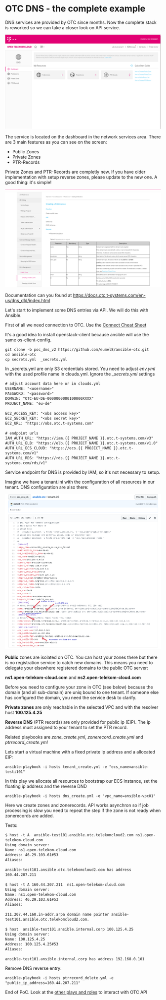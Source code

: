 # OTC DNS - the complete example

DNS services are provided by OTC since months. Now the complete stack
is reworked so we can take a closer look on API service.

![OTC Dashboard](/pictures/otc-dns.png)

The service is located on the dashboard in the network services area.
There are 3 main features as you can see on the screen:

* Public Zones
* Private Zones
* PTR-Records

Private Zones and PTR-Records are completly new. If you have older 
implementation with setup reverse zones, please update to the new one.
A good thing: it's simple!

![OTC API](/pictures/otc-dns-api.png)

Documentation can you found at https://docs.otc.t-systems.com/en-us/dns_dld/index.html

Let's start to implement some DNS entries via API. We will do this with Ansible.

First of all we need connection to OTC. Use the [Connect Cheat Sheet](https://github.com/eumel8/ansible-otc/blob/poc_dns_v2/CONNECT.md)

It's a good idea to install openstack-client because ansible will use
the same os-client-config. 

```
git clone -b poc_dns_v2 https://github.com/eumel8/ansible-otc.git
cd ansible-otc
cp secrets.yml  _secrets.yml 
```
In _secrets.yml are only S3 credentials stored. You need to adjust *env.yml* 
with the used profile name in clouds.yml. Ignore the *_secrets.yml* settings

```
# adjust account data here or in clouds.yml
USERNAME: "<username>"
PASSWORD: "<password>"
DOMAIN: "OTC-EU-DE-0000000000100000XXXX"
PROJECT_NAME: "eu-de"

EC2_ACCESS_KEY: "<obs access key>"
EC2_SECRET_KEY: "<obs secret key>"
EC2_URL: "https://obs.otc.t-systems.com"

# endpoint urls
IAM_AUTH_URL: "https://iam.{{ PROJECT_NAME }}.otc.t-systems.com/v3"
AUTH_URL_ELB: "https://elb.{{ PROJECT_NAME }}.otc.t-systems.com/v1.0"
AUTH_URL_ECS_CLOUD: "https://ecs.{{ PROJECT_NAME }}.otc.t-systems.com/v1"
AUTH_URL_RDS: "https://rds.{{ PROJECT_NAME }}.otc.t-systems.com/rds/v1"
```

Service endpoint for DNS is provided by IAM, so it's not necessary to setup.


Imagine we have a tenant.ini with the configuration of all resources in our tenant. 
DNS configuration are also there:

![tenant.ini](/pictures/tenant-ini-dns.png)

**Public** zones are isolated on OTC. You can host your zones there but there 
is no registration service to catch new domains. This means you need to 
delegate your elsewhere registered domains to the public OTC server:

**ns1.open-telekom-cloud.com** and **ns2.open-telekom-cloud.com**

Before you need to configure your zone in OTC (see below) because the domain 
(and all sub-domain) are uniq bound to one tenant. If someone else has 
configured the domain, you need the service desk to clarify.

**Private zones** are only reachable in the selected VPC and with the resolver host **100.125.4.25**

**Reverse DNS** (PTR records) are only provided for public ip (EIP). The
ip address must assigned to your tenant to set the PTR record.

Related playbooks are *zone_create.yml*, *zonerecord_create.yml* and *ptrrecord_create.yml*


Lets start a virtual machine with a fixed private ip address and a allocated EIP:

```
ansible-playbook -i hosts tenant_create.yml -e "ecs_name=ansible-testi101"
```

In this play we allocate all resources to bootstrap our ECS instance, set the floating ip
address and the reverse DND

```
ansible-playbook -i hosts dns_create.yml -e "vpc_name=ansible-vpc01"
```

Here we create zones and zonerecords. API works asynchron so if job processing is slow
you need to repeat the step if the zone is not ready when zonerecords are added.

Tests:
```
$ host -t A  ansible-test101.ansible.otc.telekomcloud2.com ns1.open-telekom-cloud.com
Using domain server:
Name: ns1.open-telekom-cloud.com
Address: 46.29.103.61#53
Aliases: 

ansible-test101.ansible.otc.telekomcloud2.com has address 160.44.207.211

$ host -t A 160.44.207.211  ns1.open-telekom-cloud.com
Using domain server:
Name: ns1.open-telekom-cloud.com
Address: 46.29.103.61#53
Aliases: 

211.207.44.160.in-addr.arpa domain name pointer ansible-test101.ansible.otc.telekomcloud2.com.

$ host  ansible-test101.ansible.internal.corp 100.125.4.25
Using domain server:
Name: 100.125.4.25
Address: 100.125.4.25#53
Aliases: 

ansible-test101.ansible.internal.corp has address 192.168.0.101

```

Remove DNS reverse entry:

```
ansible-playbook -i hosts ptrrecord_delete.yml -e "public_ip_address=160.44.207.211"
```

End of PoC. Look at the [other plays and roles](https://github.com/eumel8/ansible-otc) to interact with OTC API

